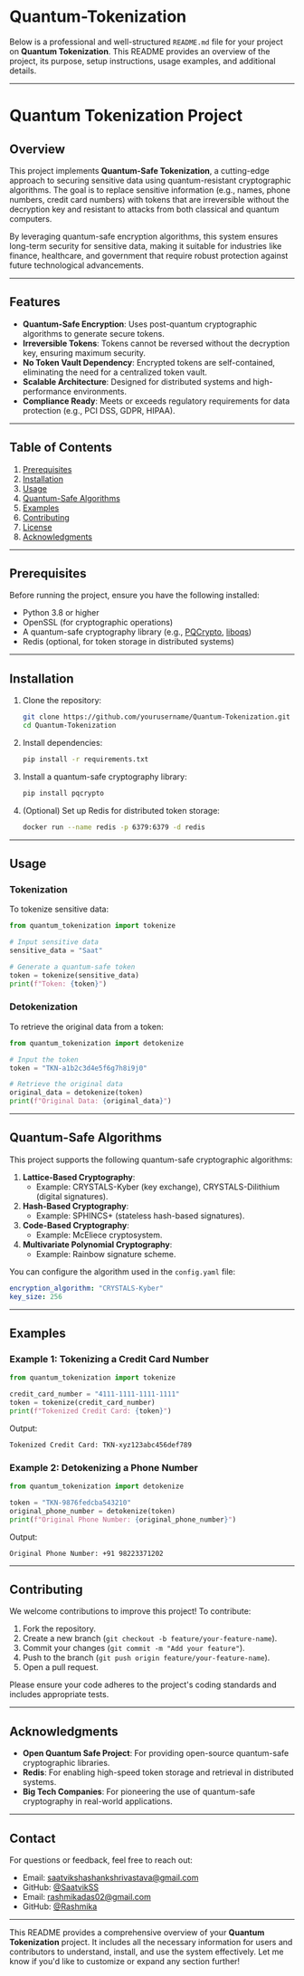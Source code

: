 # Quantum-Tokenization
Below is a professional and well-structured `README.md` file for your project on **Quantum Tokenization**. This README provides an overview of the project, its purpose, setup instructions, usage examples, and additional details.

---

# Quantum Tokenization Project

## Overview

This project implements **Quantum-Safe Tokenization**, a cutting-edge approach to securing sensitive data using quantum-resistant cryptographic algorithms. The goal is to replace sensitive information (e.g., names, phone numbers, credit card numbers) with tokens that are irreversible without the decryption key and resistant to attacks from both classical and quantum computers.

By leveraging quantum-safe encryption algorithms, this system ensures long-term security for sensitive data, making it suitable for industries like finance, healthcare, and government that require robust protection against future technological advancements.

---

## Features

- **Quantum-Safe Encryption**: Uses post-quantum cryptographic algorithms to generate secure tokens.
- **Irreversible Tokens**: Tokens cannot be reversed without the decryption key, ensuring maximum security.
- **No Token Vault Dependency**: Encrypted tokens are self-contained, eliminating the need for a centralized token vault.
- **Scalable Architecture**: Designed for distributed systems and high-performance environments.
- **Compliance Ready**: Meets or exceeds regulatory requirements for data protection (e.g., PCI DSS, GDPR, HIPAA).

---

## Table of Contents

1. [Prerequisites](#prerequisites)
2. [Installation](#installation)
3. [Usage](#usage)
4. [Quantum-Safe Algorithms](#quantum-safe-algorithms)
5. [Examples](#examples)
6. [Contributing](#contributing)
7. [License](#license)
8. [Acknowledgments](#acknowledgments)

---

## Prerequisites

Before running the project, ensure you have the following installed:

- Python 3.8 or higher
- OpenSSL (for cryptographic operations)
- A quantum-safe cryptography library (e.g., [PQCrypto](https://pqcrypto.org/), [liboqs](https://github.com/open-quantum-safe/liboqs))
- Redis (optional, for token storage in distributed systems)

---

## Installation

1. Clone the repository:
   ```bash
   git clone https://github.com/yourusername/Quantum-Tokenization.git
   cd Quantum-Tokenization
   ```

2. Install dependencies:
   ```bash
   pip install -r requirements.txt
   ```

3. Install a quantum-safe cryptography library:
   ```bash
   pip install pqcrypto
   ```

4. (Optional) Set up Redis for distributed token storage:
   ```bash
   docker run --name redis -p 6379:6379 -d redis
   ```

---

## Usage

### Tokenization

To tokenize sensitive data:

```python
from quantum_tokenization import tokenize

# Input sensitive data
sensitive_data = "Saat"

# Generate a quantum-safe token
token = tokenize(sensitive_data)
print(f"Token: {token}")
```

### Detokenization

To retrieve the original data from a token:

```python
from quantum_tokenization import detokenize

# Input the token
token = "TKN-a1b2c3d4e5f6g7h8i9j0"

# Retrieve the original data
original_data = detokenize(token)
print(f"Original Data: {original_data}")
```

---

## Quantum-Safe Algorithms

This project supports the following quantum-safe cryptographic algorithms:

1. **Lattice-Based Cryptography**:
   - Example: CRYSTALS-Kyber (key exchange), CRYSTALS-Dilithium (digital signatures).
2. **Hash-Based Cryptography**:
   - Example: SPHINCS+ (stateless hash-based signatures).
3. **Code-Based Cryptography**:
   - Example: McEliece cryptosystem.
4. **Multivariate Polynomial Cryptography**:
   - Example: Rainbow signature scheme.

You can configure the algorithm used in the `config.yaml` file:

```yaml
encryption_algorithm: "CRYSTALS-Kyber"
key_size: 256
```

---

## Examples

### Example 1: Tokenizing a Credit Card Number

```python
from quantum_tokenization import tokenize

credit_card_number = "4111-1111-1111-1111"
token = tokenize(credit_card_number)
print(f"Tokenized Credit Card: {token}")
```

Output:
```
Tokenized Credit Card: TKN-xyz123abc456def789
```

### Example 2: Detokenizing a Phone Number

```python
from quantum_tokenization import detokenize

token = "TKN-9876fedcba543210"
original_phone_number = detokenize(token)
print(f"Original Phone Number: {original_phone_number}")
```

Output:
```
Original Phone Number: +91 98223371202
```

---

## Contributing

We welcome contributions to improve this project! To contribute:

1. Fork the repository.
2. Create a new branch (`git checkout -b feature/your-feature-name`).
3. Commit your changes (`git commit -m "Add your feature"`).
4. Push to the branch (`git push origin feature/your-feature-name`).
5. Open a pull request.

Please ensure your code adheres to the project's coding standards and includes appropriate tests.

---

## Acknowledgments

- **Open Quantum Safe Project**: For providing open-source quantum-safe cryptographic libraries.
- **Redis**: For enabling high-speed token storage and retrieval in distributed systems.
- **Big Tech Companies**: For pioneering the use of quantum-safe cryptography in real-world applications.

---

## Contact

For questions or feedback, feel free to reach out:

- Email: saatvikshashankshrivastava@gmail.com
- GitHub: [@SaatvikSS](https://github.com/SaatvikSS)
- Email: rashmikadas02@gmail.com
- GitHub: [@Rashmika](https://github.com/SillyLlam)
---

This README provides a comprehensive overview of your **Quantum Tokenization** project. It includes all the necessary information for users and contributors to understand, install, and use the system effectively. Let me know if you'd like to customize or expand any section further!
